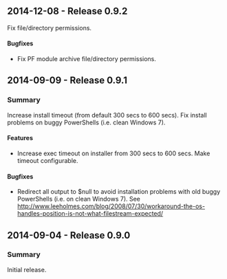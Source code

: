 ## 2014-12-08 - Release 0.9.2

Fix file/directory permissions.

#### Bugfixes

- Fix PF module archive file/directory permissions.

## 2014-09-09 - Release 0.9.1

### Summary

Increase install timeout (from default 300 secs to 600 secs).
Fix install problems on buggy PowerShells (i.e. clean Windows 7).

#### Features

- Increase exec timeout on installer from 300 secs to 600 secs.
  Make timeout configurable.

#### Bugfixes

- Redirect all output to $null to avoid installation problems with
  old buggy PowerShells (i.e. on clean Windows 7). See
  http://www.leeholmes.com/blog/2008/07/30/workaround-the-os-handles-position-is-not-what-filestream-expected/

## 2014-09-04 - Release 0.9.0

### Summary

Initial release.
